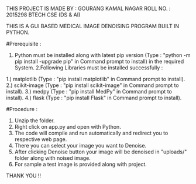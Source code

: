 THIS PROJECT IS MADE BY : GOURANG KAMAL NAGAR
ROLL NO. : 2015298
BTECH CSE (DS & AI)

THIS IS A GUI BASED MEDICAL IMAGE DENOISING PROGRAM BUILT IN PYTHON.

#Prerequisite :

1. Python must be installed along with latest pip version (Type : "python -m pip install -upgrade pip" in Command prompt to install) in the required System.
2.Following Libraries must be installed successfully :

1.) matplotlib   (Type : "pip install matplotlib" in Command prompt to install).
2.) scikit-image (Type : "pip install scikit-image" in Command prompt to install).
3.) medpy        (Type : "pip install MedPy" in Command prompt to install).
4.) flask        (Type : "pip install Flask" in Command prompt to install).

#Procedure :

1. Unzip the folder.
2. Right click on app.py and open with Python.
3. The code will compile and run automatically and redirect you to respective web page.
4. There you can select your image you want to Denoise.
5. After clicking Denoise button your image will be denoised in "uploads/" folder along with noised image.
6. For sample a test image is provided along with project.

THANK YOU !!
